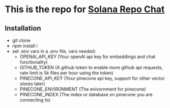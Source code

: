 # This is the repo for [Solana Repo Chat](https://solana-repo-chat.vercel.app)

## Installation
- git clone
- npm install i
- set .env vars in a .env file, vars needed:
  - OPENAI_API_KEY       (Your openAI api key for embeddings and chat functionality)
  - GITHUB_TOKEN         (A github token to enable more github api requests, rate limit is 5k files per hour using the token)
  - PINECONE_API_KEY     (Your pinecone api key, support for other vector stores later)
  - PINECONE_ENVIRONMENT (The enivornment for pinecone)
  - PINECONE_INDEX       (The index or database on pinecone you are connecting to)
